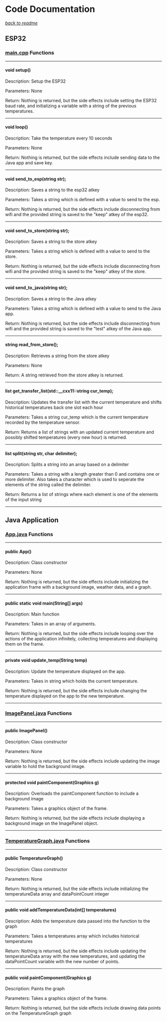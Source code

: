 # Code Documentation
[*back to readme*](./README.md)
## **ESP32**
### [main.cpp](./weather_station/src/main.cpp) Functions
___
#### **void setup()**
Description: Setup the ESP32

Parameters: None

Return: Nothing is returned, but the side effects include setting the ESP32 baud rate, and initializing a variable with a string of the previous temperatures.
___
#### **void loop()**
Description: Take the temperature every 10 seconds

Parameters: None

Return: Nothing is returned, but the side effects include sending data to the Java app and save key.
___
#### **void send_to_esp(string str);**
Description: Saves a string to the esp32 atkey

Parameters: Takes a string which is defined with a value to send to the esp.

Return: Nothing is returned, but the side effects include disconnecting from wifi and the provided string is saved to the "keep" atkey of the esp32.
___
#### **void send_to_store(string str);**

Description: Saves a string to the store atkey

Parameters: Takes a string which is defined with a value to send to the store.

Return: Nothing is returned, but the side effects include disconnecting from wifi and the provided string is saved to the "keep" atkey of the store.
___
#### **void send_to_java(string str);**

Description: Saves a string to the Java atkey

Parameters: Takes a string which is defined with a value to send to the Java app.

Return: Nothing is returned, but the side effects include disconnecting from wifi and the provided string is saved to the "test" atkey of the Java app.
___
#### **string read_from_store();**
Description: Retrieves a string from the store atkey

Parameters: None

Return: A string retrieved from the store atkey is returned.
___
#### **list<string> get_transfer_list(std::__cxx11::string cur_temp);**
Description: Updates the transfer list with the current temperature and shifts historical temperatures back one slot each hour

Parameters: Takes a string cur_temp which is the current temperature recorded by the temperature sensor.

Return: Returns a list of strings with an updated current temperature and possibly shifted temperatures (every new hour) is returned.
___
#### **list<string> split(string str, char delimiter);**
Description: Splits a string into an array based on a delimiter

Parameters: Takes a string with a length greater than 0 and contains one or more delimiter. Also takes a character which is used to seperate the elements of the string called the delimiter.

Return: Returns a list of strings where each element is one of the elements of the input string
___

## **Java Application**
### [App.java](./java_demo/demo/src/main/java/com/example/App.java) Functions
___
#### **public App()**
Description: Class constructor

Parameters: None

Return: Nothing is returned, but the side effects include initializing the application frame with a background image, weather data, and a graph.
___
#### **public static void main(String[] args)**
Description: Main function

Parameters: Takes in an array of arguments.

Return: Nothing is returned, but the side effects include looping over the actions of the application infinitely, collecting temperatures and displaying them on the frame.
___
#### **private void update_temp(String temp)**
Description: Update the temperature displayed on the app.

Parameters: Takes in string which holds the current temperature.

Return: Nothing is returned, but the side effects include changing the temperature displayed on the app to the new temperature.
___
### [ImagePanel.java](./java_demo/demo/src/main/java/com/example/ImagePanel.java) Functions
___
#### **public ImagePanel()**

Description: Class constructor

Parameters: None

Return: Nothing is returned, but the side effects include updating the image variable to hold the background image.
___
#### **protected void paintComponent(Graphics g)**
Description: Overloads the paintComponent function to include a background image

Parameters: Takes a graphics object of the frame.

Return: Nothing is returned, but the side effects include displaying a background image on the ImagePanel object.
___
### [TemperatureGraph.java](./java_demo/demo/src/main/java/com/example/TemperatureGraph.java) Functions
___
#### **public TemperatureGraph()**
Description: Class constructor

Parameters: None

Return: Nothing is returned, but the side effects include initializing the temperatureData array and dataPointCount integer
___
#### **public void addTemperatureData(int[] temperatures)**
Description: Adds the temperature data passed into the function to the graph

Parameters: Takes a temperatures array which includes historical temperatures

Return: Nothing is returned, but the side effects include updating the temperatureData array with the new temperatures, and updating the dataPointCount variable with the new number of points.
___
#### **public void paintComponent(Graphics g)**
Description: Paints the graph

Parameters: Takes a graphics object of the frame.

Return: Nothing is returned, but the side effects include drawing data points on the TemperatureGraph graph